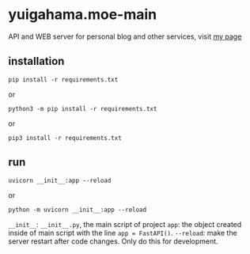 # yuigahama.moe-main

API and WEB server for personal blog and other services, visit [my page](https://yuigahama.moe)

## installation

```
pip install -r requirements.txt
```

or 

```
python3 -m pip install -r requirements.txt
```

or 

```
pip3 install -r requirements.txt
```

## run

```
uvicorn __init__:app --reload
```

or

```
python -m uvicorn __init__:app --reload
```

`__init__`: `__init__.py`, the main script of project
`app`: the object created inside of main script with the line `app = FastAPI()`.
`--reload`: make the server restart after code changes. Only do this for development.